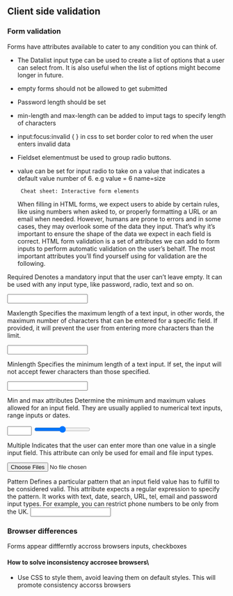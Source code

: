 ## Client side validation

### Form validation

Forms have attributes available to cater to any condition you can think of.

- The Datalist input type can be used to create a list of options that a user can select from. It is also useful when the list of options might become longer in future.
- empty forms should not be allowed to get submitted
- Password length should be set
- min-length and max-length can be added to imput tags to specify length of characters
- input:focus:invalid { } in css to set border color to red when the user enters invalid data
- Fieldset elementmust be used to group radio buttons.
- value can be set for input radio to take on a value that indicates a default value number of 6. e.g value = 6 name=size

       Cheat sheet: Interactive form elements

  When filling in HTML forms, we expect users to abide by certain rules, like using numbers when asked to, or properly formatting a URL or an email when needed. However, humans are prone to errors and in some cases, they may overlook some of the data they input. That’s why it’s important to ensure the shape of the data we expect in each field is correct. HTML form validation is a set of attributes we can add to form inputs to perform automatic validation on the user’s behalf.
  The most important attributes you’ll find yourself using for validation are the following.

Required
Denotes a mandatory input that the user can’t leave empty. It can be used with any input type, like password, radio, text and so on.

<input type="text" id="firstName" name="firstName" required>

Maxlength
Specifies the maximum length of a text input, in other words, the maximum number of characters that can be entered for a specific field. If provided, it will prevent the user from entering more characters than the limit.

<input type="text" id="description" name="description" maxlength="50">

Minlength
Specifies the minimum length of a text input. If set, the input will not accept fewer characters than those specified.

<input type="password" id="password" name="password" minlength="8">

Min and max attributes
Determine the minimum and maximum values allowed for an input field. They are usually applied to numerical text inputs, range inputs or dates.

<input type="number" id="quantity" name="quantity" min="1" max="10">

<input type="range" id="volume" name="volume" min="1" max="100">

Multiple
Indicates that the user can enter more than one value in a single input field. This attribute can only be used for email and file input types.

<input type="file" id="gallery" name="gallery" multiple>

Pattern
Defines a particular pattern that an input field value has to fulfill to be considered valid. This attribute expects a regular expression to specify the pattern. It works with text, date, search, URL, tel, email and password input types. For example, you can restrict phone numbers to be only from the UK.
<input type="tel" id="phone" name="phone" pattern=”^(?:0|\+?44)(?:\d\s?){9,10}$” >

### Browser differences

Forms appear diffferntly accross browsers
inputs, checkboxes

#### How to solve inconsistency accrosee browsers\

- Use CSS to style them, avoid leaving them on default styles. This will promote consistency accorss browsers
